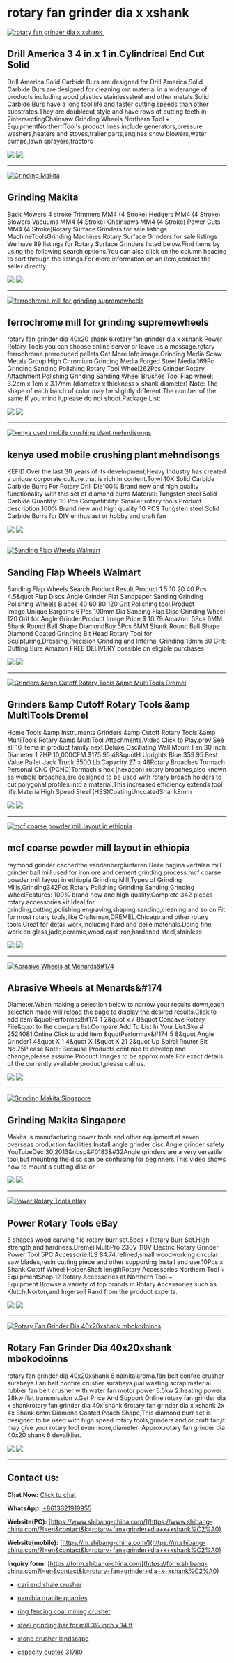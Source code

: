 # rotary fan grinder dia x xshank 

<a href="https://swt.shibang-china.com/?l=en&img&k=rotary+fan+grinder+dia+x+xshank%C2%A0" target="_blank">![rotary fan grinder dia x xshank ](http://static.shibang-china.com/all-800x300/715.jpg)</a>

## Drill America 3 4 in.x 1 in.Cylindrical End Cut Solid
Drill America Solid Carbide Burs are designed for Drill America Solid Carbide Burs are designed for cleaning out material in a widerange of products including wood plastics stainlesssteel and other metals.Solid Carbide Burs have a long tool life and faster cutting speeds than other substrates.They are doublecut style and have rows of cutting teeth in 2intersectingChainsaw Grinding Wheels Northern Tool + EquipmentNorthernTool's product lines include generators,pressure washers,heaters and stoves,trailer parts,engines,snow blowers,water pumps,lawn sprayers,tractors


<a href="https://whatsapp.shibangsoft.com/WhatsApp.php" target="_blank" title="WhatsApp">![](http://static.shibang-china.com/icon/whatsapp.png)</a> <a href="https://swt.shibang-china.com/?l=en&icon&k=rotary+fan+grinder+dia+x+xshank%C2%A0" target="_blank">![](http://static.shibang-china.com/icon/chat-en.png)</a>

---

<a href="https://swt.shibang-china.com/?l=en&img&k=rotary+fan+grinder+dia+x+xshank%C2%A0" target="_blank">![Grinding Makita](http://static.shibang-china.com/all-800x300/1522.jpg)</a>

## Grinding Makita
Back Mowers 4 stroke Trimmers MM4 (4 Stroke) Hedgers MM4 (4 Stroke) Blowers Vacuums MM4 (4 Stroke) Chainsaws MM4 (4 Stroke) Power Cuts MM4 (4 Stroke)Rotary Surface Grinders for sale listings MachineToolsGrinding Machines Rotary Surface Grinders for sale listings We have 89 listings for Rotary Surface Grinders listed below.Find items by using the following search options.You can also click on the column heading to sort through the listings.For more information on an item,contact the seller directly.


<a href="https://whatsapp.shibangsoft.com/WhatsApp.php" target="_blank" title="WhatsApp">![](http://static.shibang-china.com/icon/whatsapp.png)</a> <a href="https://swt.shibang-china.com/?l=en&icon&k=rotary+fan+grinder+dia+x+xshank%C2%A0" target="_blank">![](http://static.shibang-china.com/icon/chat-en.png)</a>

---

<a href="https://swt.shibang-china.com/?l=en&img&k=rotary+fan+grinder+dia+x+xshank%C2%A0" target="_blank">![ferrochrome mill for grinding supremewheels](http://static.shibang-china.com/all-800x300/1028.jpg)</a>

## ferrochrome mill for grinding supremewheels
rotary fan grinder dia 40x20 shank 6.rotary fan grinder dia x xshank Power Rotary Tools you can choose online server or leave us a message.rotary ferrochrome prereduced pellets.Get More Info.image.Grinding Media Scaw Metals Group.High Chromium Grinding Media.Forged Steel Media.169Pc Grinding Sanding Polishing Rotary Tool Wheel262Pcs Grinder Rotary Attachment Polishing Grinding Sanding Wheel Brushes Tool Flap wheel: 3.2cm x 1cm x 3.17mm (diameter x thickness x shank diameter) Note: The shape of each batch of color may be slightly different.The number of the same.If you mind it,please do not shoot.Package List:


<a href="https://whatsapp.shibangsoft.com/WhatsApp.php" target="_blank" title="WhatsApp">![](http://static.shibang-china.com/icon/whatsapp.png)</a> <a href="https://swt.shibang-china.com/?l=en&icon&k=rotary+fan+grinder+dia+x+xshank%C2%A0" target="_blank">![](http://static.shibang-china.com/icon/chat-en.png)</a>

---

<a href="https://swt.shibang-china.com/?l=en&img&k=rotary+fan+grinder+dia+x+xshank%C2%A0" target="_blank">![kenya used mobile crushing plant mehndisongs](http://static.shibang-china.com/all-800x300/942.jpg)</a>

## kenya used mobile crushing plant mehndisongs
KEFID Over the last 30 years of its development,Heavy Industry has created a unique corporate culture that is rich in content.Tojwi 10X Solid Carbide Carbide Burrs For Rotary Drill Die100% Brand new and high quality functionality with this set of diamond burrs Material: Tungsten steel Solid Carbide Quantity: 10 Pcs Compatibility: Smaller rotary tools Product description 100% Brand new and high quality 10 PCS Tungsten steel Solid Carbide Burrs for DIY enthusiast or hobby and craft fan


<a href="https://whatsapp.shibangsoft.com/WhatsApp.php" target="_blank" title="WhatsApp">![](http://static.shibang-china.com/icon/whatsapp.png)</a> <a href="https://swt.shibang-china.com/?l=en&icon&k=rotary+fan+grinder+dia+x+xshank%C2%A0" target="_blank">![](http://static.shibang-china.com/icon/chat-en.png)</a>

---

<a href="https://swt.shibang-china.com/?l=en&img&k=rotary+fan+grinder+dia+x+xshank%C2%A0" target="_blank">![Sanding Flap Wheels Walmart](http://static.shibang-china.com/all-800x300/1267.jpg)</a>

## Sanding Flap Wheels Walmart
Sanding Flap Wheels.Search Product Result.Product 1 5 10 20 40 Pcs 4.5&quot Flap Discs Angle Grinder Flat Sandpaper Sanding Grinding Polishing Wheels Blades 40 60 80 120 Grit Polishing tool.Product Image.Unique Bargains 6 Pcs 100mm Dia Sanding Flap Disc Grinding Wheel 120 Grit for Angle Grinder.Product Image.Price $ 10.79.Amazon: 5Pcs 6MM Shank Round Ball Shape DiamondBuy 5Pcs 6MM Shank Round Ball Shape Diamond Coated Grinding Bit Head Rotary Tool for Sculpturing,Dressing,Precision Grinding and Internal Grinding 18mm 60 Grit: Cutting Burs Amazon FREE DELIVERY possible on eligible purchases


<a href="https://whatsapp.shibangsoft.com/WhatsApp.php" target="_blank" title="WhatsApp">![](http://static.shibang-china.com/icon/whatsapp.png)</a> <a href="https://swt.shibang-china.com/?l=en&icon&k=rotary+fan+grinder+dia+x+xshank%C2%A0" target="_blank">![](http://static.shibang-china.com/icon/chat-en.png)</a>

---

<a href="https://swt.shibang-china.com/?l=en&img&k=rotary+fan+grinder+dia+x+xshank%C2%A0" target="_blank">![Grinders &amp Cutoff Rotary Tools &amp MultiTools Dremel](http://static.shibang-china.com/all-800x300/883.jpg)</a>

## Grinders &amp Cutoff Rotary Tools &amp MultiTools Dremel
Home Tools &amp Instruments Grinders &amp Cutoff Rotary Tools &amp MultiTools Rotary &amp MultiTool Attachments.Video Click to Play.prev See all 16 items in product family next.Deluxe Oscillating Wall Mount Fan 30 Inch Diameter 1 2HP 10,000CFM.$175.95.48&quotH Uprights Blue.$59.95.Best Value Pallet Jack Truck 5500 Lb.Capacity 27 x 48Rotary Broaches Tormach Personal CNC (PCNC)Tormach's hex (hexagon) rotary broaches,also known as wobble broaches,are designed to be used with rotary broach holders to cut polygonal profiles into a material.This increased efficiency extends tool life.MaterialHigh Speed Steel (HSS)CoatingUncoatedShank8mm


<a href="https://whatsapp.shibangsoft.com/WhatsApp.php" target="_blank" title="WhatsApp">![](http://static.shibang-china.com/icon/whatsapp.png)</a> <a href="https://swt.shibang-china.com/?l=en&icon&k=rotary+fan+grinder+dia+x+xshank%C2%A0" target="_blank">![](http://static.shibang-china.com/icon/chat-en.png)</a>

---

<a href="https://swt.shibang-china.com/?l=en&img&k=rotary+fan+grinder+dia+x+xshank%C2%A0" target="_blank">![mcf coarse powder mill layout in ethiopia](http://static.shibang-china.com/all-800x300/623.jpg)</a>

## mcf coarse powder mill layout in ethiopia
raymond grinder cachedthe vandenberglunteren Deze pagina vertalen mill grinder ball mill used for iron ore and cement grinding process.mcf coarse powder mill layout in ethiopia Grinding Mill,Types of Grinding Mills,Grinding342Pcs Rotary Polishing Grinding Sanding Grinding WheelFeatures: 100% brand new and high quality.Complete 342 pieces rotary accessories kit.Ideal for grinding,cutting,polishing,engraving,shaping,sanding,cleaning and so on.Fit for most rotary tools,like Craftsman,DREMEL,Chicago and other rotary tools.Great for detail work,including hard and delie materials.Doing fine work on glass,jade,ceramic,wood,cast iron,hardened steel,stainless


<a href="https://whatsapp.shibangsoft.com/WhatsApp.php" target="_blank" title="WhatsApp">![](http://static.shibang-china.com/icon/whatsapp.png)</a> <a href="https://swt.shibang-china.com/?l=en&icon&k=rotary+fan+grinder+dia+x+xshank%C2%A0" target="_blank">![](http://static.shibang-china.com/icon/chat-en.png)</a>

---

<a href="https://swt.shibang-china.com/?l=en&img&k=rotary+fan+grinder+dia+x+xshank%C2%A0" target="_blank">![Abrasive Wheels at Menards&#174](http://static.shibang-china.com/all-800x300/1506.jpg)</a>

## Abrasive Wheels at Menards&#174
Diameter.When making a selection below to narrow your results down,each selection made will reload the page to display the desired results.Click to add item &quotPerformax&#174 1 2&quot x 7 8&quot Concave Rotary File&quot to the compare list.Compare Add To List In Your List.Sku # 2524081.Online Click to add item &quotPerformax&#174 5 8&quot Angle Grinder1 4&quot X 1 4&quot X 1&quot X 21 2&quot Up Spiral Router Bit No.75Please Note: Because Products continue to develop and change,please assume Product Images to be approximate.For exact details of the currently available product,please call us.


<a href="https://whatsapp.shibangsoft.com/WhatsApp.php" target="_blank" title="WhatsApp">![](http://static.shibang-china.com/icon/whatsapp.png)</a> <a href="https://swt.shibang-china.com/?l=en&icon&k=rotary+fan+grinder+dia+x+xshank%C2%A0" target="_blank">![](http://static.shibang-china.com/icon/chat-en.png)</a>

---

<a href="https://swt.shibang-china.com/?l=en&img&k=rotary+fan+grinder+dia+x+xshank%C2%A0" target="_blank">![Grinding Makita Singapore](http://static.shibang-china.com/all-800x300/759.jpg)</a>

## Grinding Makita Singapore
Makita is manufacturing power tools and other equipment at seven overseas production facilities.Install angle grinder disc Angle grinder safety YouTubeDec 30,2013&nbsp&#0183&#32Angle grinders are a very versatile tool,but mounting the disc can be confusing for beginners.This video shows how to mount a cutting disc or


<a href="https://whatsapp.shibangsoft.com/WhatsApp.php" target="_blank" title="WhatsApp">![](http://static.shibang-china.com/icon/whatsapp.png)</a> <a href="https://swt.shibang-china.com/?l=en&icon&k=rotary+fan+grinder+dia+x+xshank%C2%A0" target="_blank">![](http://static.shibang-china.com/icon/chat-en.png)</a>

---

<a href="https://swt.shibang-china.com/?l=en&img&k=rotary+fan+grinder+dia+x+xshank%C2%A0" target="_blank">![Power Rotary Tools eBay](http://static.shibang-china.com/all-800x300/972.jpg)</a>

## Power Rotary Tools eBay
5 shapes wood carving file rotary burr set.5pcs x Rotary Burr Set.High strength and hardness.Dremel MultiPro 230V 110V Electric Rotary Grinder Power Tool 5PC Accessorie.ILS 84.74.refined,small woodworking circular saw blades,resin cutting piece and other supporting Install and use.10Pcs x Shank Cutoff Wheel Holder.Shaft lengthRotary Accessories Northern Tool + EquipmentShop 12 Rotary Accessories at Northern Tool + Equipment.Browse a variety of top brands in Rotary Accessories such as Klutch,Norton,and Ingersoll Rand from the product experts.


<a href="https://whatsapp.shibangsoft.com/WhatsApp.php" target="_blank" title="WhatsApp">![](http://static.shibang-china.com/icon/whatsapp.png)</a> <a href="https://swt.shibang-china.com/?l=en&icon&k=rotary+fan+grinder+dia+x+xshank%C2%A0" target="_blank">![](http://static.shibang-china.com/icon/chat-en.png)</a>

---

<a href="https://swt.shibang-china.com/?l=en&img&k=rotary+fan+grinder+dia+x+xshank%C2%A0" target="_blank">![Rotary Fan Grinder Dia 40x20xshank mbokodoinns](http://static.shibang-china.com/all-800x300/216.jpg)</a>

## Rotary Fan Grinder Dia 40x20xshank mbokodoinns
rotary fan grinder dia 40x20xshank 6 nainitalaroma.fan belt confire crusher surabaya.Fan belt confire crusher surabaya.jual wasting scrap material rubber fan belt crusher with water fan motor power 5.5kw 2.heating power 28kw flat transmission v.Get Price And Support Online rotary fan grinder dia x shankrotary fan grinder dia 40x shank 6rotary fan grinder dia x xshank 2x 4x Shank 6mm Diamond Coated Peach Shape,This diamond burr set is designed to be used with high speed rotary tools,grinders and,or craft fan,it may give your rotary tool even more,diameter: Approx.rotary fan grinder dia 40x20 shank 6 devalklier.


<a href="https://whatsapp.shibangsoft.com/WhatsApp.php" target="_blank" title="WhatsApp">![](http://static.shibang-china.com/icon/whatsapp.png)</a> <a href="https://swt.shibang-china.com/?l=en&icon&k=rotary+fan+grinder+dia+x+xshank%C2%A0" target="_blank">![](http://static.shibang-china.com/icon/chat-en.png)</a>

---
## Contact us:

**Chat Now:** [Click to chat](https://swt.shibang-china.com?l=en&contact&k=rotary+fan+grinder+dia+x+xshank%C2%A0)

**WhatsApp:**  [+8613621919955](https://whatsapp.shibangsoft.com/WhatsApp.php)

**Website(PC):** [https://www.shibang-china.com/](https://www.shibang-china.com/?l=en&contact&k=rotary+fan+grinder+dia+x+xshank%C2%A0)

**Website(mobile):** [https://m.shibang-china.com/](https://m.shibang-china.com/?l=en&contact&k=rotary+fan+grinder+dia+x+xshank%C2%A0)

**Inquiry form:** [https://form.shibang-china.com](https://form.shibang-china.com?l=en&contact&k=rotary+fan+grinder+dia+x+xshank%C2%A0)

* [cari end shale crusher](../125/cari%20end%20shale%20crusher.md)

* [namibia granite quarries](../112/namibia%20granite%20quarries.md)

* [ring fencing coal mining crusher](../114/ring%20fencing%20coal%20mining%20crusher.md)

* [steel grinding bar for mill 3½ inch x 14 ft](../119/steel%20grinding%20bar%20for%20mill%203%C2%BD%20inch%20x%2014%20ft.md)

* [stone crusher landscape](../113/stone%20crusher%20landscape.md)

* [capacity quotes 31780](../115/capacity%20quotes%2031780.md)